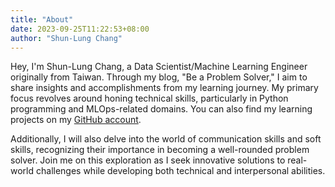 ```yaml
---
title: "About"
date: 2023-09-25T11:22:53+08:00
author: "Shun-Lung Chang"
---
```


Hey, I'm Shun-Lung Chang, a Data Scientist/Machine Learning Engineer originally from Taiwan. Through my blog, "Be a Problem Solver," I aim to share insights and accomplishments from my learning journey. My primary focus revolves around honing technical skills, particularly in Python programming and MLOps-related domains. You can also find my learning projects on my [GitHub account](https://github.com/slchangtw).

Additionally, I will also delve into the world of communication skills and soft skills, recognizing their importance in becoming a well-rounded problem solver. Join me on this exploration as I seek innovative solutions to real-world challenges while developing both technical and interpersonal abilities.
